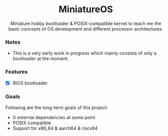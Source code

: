 <div align="center">

# MiniatureOS
Miniature hobby bootloader & POSIX-compatible kernel to teach me the basic concepts of OS development and different processor architectures.

</div>

### Notes
- This is a very early work in progress which mainly consists of only a bootloader at the moment.

### Features
- [X] BIOS bootloader

### Goals
Following are the long-term goals of this project:
- 0 external dependencies at some point
- POSIX compatible
- Support for x86_64 & aarch64 & riscv64